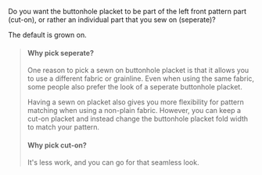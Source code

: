 
Do you want the buttonhole placket to be part of the left front pattern part (cut-on), or rather an individual part that you sew on (seperate)?

The default is grown on.

> #### Why pick seperate?
> 
> One reason to pick a sewn on buttonhole placket is that it allows you to use a different fabric or grainline. Even when using the same fabric, some people also prefer the look of a seperate buttonhole placket.
> 
> Having a sewn on placket also gives you more flexibility for pattern matching when using a non-plain fabric. However, you can keep a cut-on placket and instead change the buttonhole placket fold width to match your pattern.
> 
> #### Why pick cut-on?
> 
> It's less work, and you can go for that seamless look.
